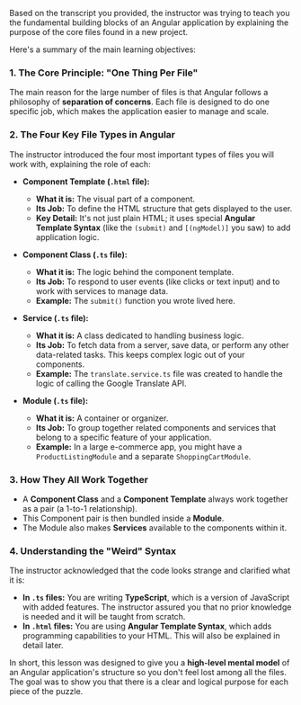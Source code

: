 Based on the transcript you provided, the instructor was trying to teach you the fundamental building blocks of an Angular application by explaining the purpose of the core files found in a new project.

Here's a summary of the main learning objectives:

### 1. The Core Principle: "One Thing Per File"

The main reason for the large number of files is that Angular follows a philosophy of **separation of concerns**. Each file is designed to do one specific job, which makes the application easier to manage and scale.

### 2. The Four Key File Types in Angular

The instructor introduced the four most important types of files you will work with, explaining the role of each:

- **Component Template (`.html` file):**
    
    - **What it is:** The visual part of a component.
    - **Its Job:** To define the HTML structure that gets displayed to the user.
    - **Key Detail:** It's not just plain HTML; it uses special **Angular Template Syntax** (like the `(submit)` and `[(ngModel)]` you saw) to add application logic.
- **Component Class (`.ts` file):**
    
    - **What it is:** The logic behind the component template.
    - **Its Job:** To respond to user events (like clicks or text input) and to work with services to manage data.
    - **Example:** The `submit()` function you wrote lived here.
- **Service (`.ts` file):**
    
    - **What it is:** A class dedicated to handling business logic.
    - **Its Job:** To fetch data from a server, save data, or perform any other data-related tasks. This keeps complex logic out of your components.
    - **Example:** The `translate.service.ts` file was created to handle the logic of calling the Google Translate API.
- **Module (`.ts` file):**
    
    - **What it is:** A container or organizer.
    - **Its Job:** To group together related components and services that belong to a specific feature of your application.
    - **Example:** In a large e-commerce app, you might have a `ProductListingModule` and a separate `ShoppingCartModule`.

### 3. How They All Work Together

- A **Component Class** and a **Component Template** always work together as a pair (a 1-to-1 relationship).
- This Component pair is then bundled inside a **Module**.
- The Module also makes **Services** available to the components within it.

### 4. Understanding the "Weird" Syntax

The instructor acknowledged that the code looks strange and clarified what it is:

- **In `.ts` files:** You are writing **TypeScript**, which is a version of JavaScript with added features. The instructor assured you that no prior knowledge is needed and it will be taught from scratch.
- **In `.html` files:** You are using **Angular Template Syntax**, which adds programming capabilities to your HTML. This will also be explained in detail later.

In short, this lesson was designed to give you a **high-level mental model** of an Angular application's structure so you don't feel lost among all the files. The goal was to show you that there is a clear and logical purpose for each piece of the puzzle.